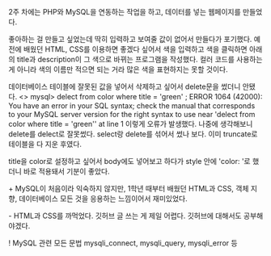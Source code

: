 <p>
2주 차에는 PHP와 MySQL을 연동하는 작업을 하고, 데이터를 넣는 웹페이지를 만들었다.  
</p>

<p>
좋아하는 걸 만들고 싶었는데 딱히 입력하고 보여줄 값이 없어서 만들다가 포기했다. 
예전에 배웠던 HTML, CSS를 이용하면 좋겠다 싶어서 색을 입력하고 색을 클릭하면 아래의 title과 description이 그 색으로 바뀌는 프로그램을 작성했다.
컬러 코드를 사용하는 게 아니라 색의 이름만 적으면 되는 거라 많은 색을 표현하지는 못할 것이다.
</p>

<p>
데이터베이스 테이블에 잘못된 값을 넣어서 삭제하고 싶어서 delete문을 썼더니 안됐다. <>
mysql> delect from color where title = 'green' ;
ERROR 1064 (42000): You have an error in your SQL syntax; check the manual that corresponds to your MySQL server version for the right syntax to use near 'delect from color where title = 'green'' at line 1
이렇게 오류가 발생했다. 나중에 생각해보니 delete를 delect로 잘못썼다. select랑 delete를 섞어서 썼나 보다.
이미 truncate로 테이블을 다 지운 후였다. 
</p>
<p>
title을 color로 설정하고 싶어서 body에도 넣어보고 하다가 style 안에 'color: <?= $article['title'] ?>'로 했더니 바로 적용돼서 기분이 좋았다. 
</p>

\+
MySQL이 처음이라 익숙하지 않지만, 1학년 때부터 배웠던 HTML과 CSS, 객체 지향, 데이터베이스 모든 것을 응용하는 느낌이어서 재미있었다. 

\-
HTML과 CSS를 까먹었다. 
깃허브 글 쓰는 게 제일 어렵다. 깃허브에 대해서도 공부해야겠다.

!
MySQL 관련 모든 문법
mysqli_connect, mysqli_query, mysqli_error 등

